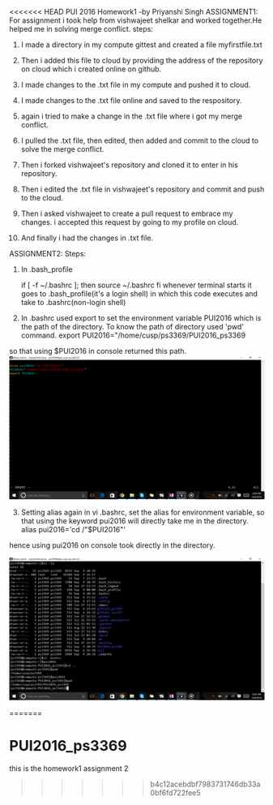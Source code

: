 <<<<<<< HEAD
PUI 2016  Homework1 -by Priyanshi Singh
ASSIGNMENT1:  For assignment i took help from vishwajeet shelkar and worked together.He helped me in solving merge conflict.
steps:

1) I made a directory in my compute gittest and created a file myfirstfile.txt

2) Then i added this file to cloud by providing the address of the repository on cloud which i created online on github.

3) I made changes to the .txt file in my compute and pushed it to cloud.

4) I made changes to the .txt file online and saved to the respository.

5) again i tried to make a change in the .txt file where i got my merge conflict.

6) I pulled the .txt file, then edited, then added and commit to the cloud to solve the merge conflict.

7) Then i forked vishwajeet's repository and cloned it to enter in his repository.

8) Then i edited the .txt file in vishwajeet's repository and commit and push to the cloud.

9) Then i asked vishwajeet to create a pull request to embrace my changes. i accepted this request by going to my profile on cloud.

10) And finally i had the changes in .txt file.



ASSIGNMENT2:
Steps:
1) In .bash_profile 

    if [ -f ~/.bashrc ]; then 
        source ~/.bashrc
    fi
whenever terminal starts it goes to .bash_profile(it's a login shell) in which this code executes and take to .bashrc(non-login shell)

2) In .bashrc
used export to set the environment variable PUI2016 which is the path of the directory. To know the path of directory used 'pwd' command. 
    export PUI2016="/home/cusp/ps3369/PUI2016_ps3369
    
so that using $PUI2016 in console returned this path.
![Screenshot 1 my bashrc](bashrc.png)

3) Setting alias
again in vi .bashrc, set the alias for environment variable, so that using the keyword pui2016 will directly take me in the directory.
    alias pui2016='cd /"$PUI2016"'
    
hence using pui2016 on console took directly in the directory.
    
![Screenshot 2 my console](console.png)    
        
=======
# PUI2016_ps3369
this is the homework1 assignment 2 
>>>>>>> b4c12acebdbf7983731746db33a0bf6fd722fee5
